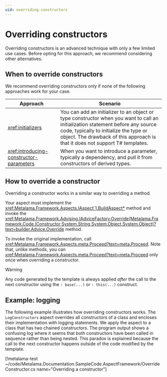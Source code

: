 ```yaml
---
uid: overriding-constructors
---
```


# Overriding constructors

Overriding constructors is an advanced technique with only a few limited use cases. Before opting for this approach, we recommend considering other alternatives.

## When to override constructors

We recommend overriding constructors only if none of the following approaches work for your case.

| Approach | Scenario |
|----------|-----------|
| <xref:initializers> | You can add an initializer to an object or type constructor when you want to call an initialization statement before any source code, typically to initialize the type or object. The drawback of this approach is that it does not support T# templates. |
| <xref:introducing-constructor-parameters> | When you want to introduce a parameter, typically a dependency, and pull it from constructors of derived types. |


## How to override a constructor

Overriding a constructor works in a similar way to overriding a method.

Your aspect must implement the <xref:Metalama.Framework.Aspects.IAspect`1.BuildAspect*> method and invoke the <xref:Metalama.Framework.Advising.IAdviceFactory.Override(Metalama.Framework.Code.IConstructor,System.String,System.Object,System.Object)?text=builder.Advice.Override> method.

To invoke the original implementation, call <xref:Metalama.Framework.Aspects.meta.Proceed?text=meta.Proceed>. Note that, unlike methods, you can <xref:Metalama.Framework.Aspects.meta.Proceed?text=meta.Proceed> only once when overriding a constructor.

> [!WARNING]
> Any code generated by the template is always applied _after_ the call to the next constructor using the `: base(...)` or `: this(...)` construct.


## Example: logging

The following example illustrates how overriding constructors works. The `LogConstructors` aspect overrides all constructors of a class and encloses their implementation with logging statements. We apply the aspect to a class that has two chained constructors. The program output shows a confusing log where it seems that both constructors have been called in sequence rather than being nested. This paradox is explained because the call to the next constructor happens outside of the code modified by the template.

[!metalama-test ~/code/Metalama.Documentation.SampleCode.AspectFramework/OverrideConstructor.cs name="Overriding a constructor"]
